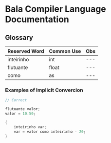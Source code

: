 # Bala Compiler Language Documentation 

## Glossary

| Reserved Word | Common Use | Obs |
|--- |--- |--- |
| inteirinho | int | --- |
| flutuante | float | --- |
| como | as | --- |


### Examples of Implicit Convercion

```cpp
// Correct

flutuante valor;
valor = 10.50;

{
	inteirinho var;
	var = valor como inteirinho - 20;
}

```
